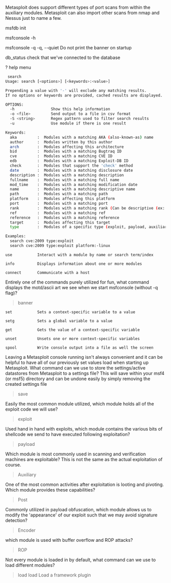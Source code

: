 Metasploit does support different types of port scans from within the auxiliary modules. Metasploit can also import other scans from nmap and Nessus just to name a few.  

msfdb init

msfconsole -h

msfconsole -q 
    -q, --quiet                      Do not print the banner on startup

db_status
check that we've connected to the database

? help menu

```bash
 search
Usage: search [<options>] [<keywords>:<value>]

Prepending a value with '-' will exclude any matching results.
If no options or keywords are provided, cached results are displayed.

OPTIONS:
  -h                Show this help information
  -o <file>         Send output to a file in csv format
  -S <string>       Regex pattern used to filter search results
  -u                Use module if there is one result

Keywords:
  aka         :  Modules with a matching AKA (also-known-as) name
  author      :  Modules written by this author
  arch        :  Modules affecting this architecture
  bid         :  Modules with a matching Bugtraq ID
  cve         :  Modules with a matching CVE ID
  edb         :  Modules with a matching Exploit-DB ID
  check       :  Modules that support the 'check' method
  date        :  Modules with a matching disclosure date
  description :  Modules with a matching description
  fullname    :  Modules with a matching full name
  mod_time    :  Modules with a matching modification date
  name        :  Modules with a matching descriptive name
  path        :  Modules with a matching path
  platform    :  Modules affecting this platform
  port        :  Modules with a matching port
  rank        :  Modules with a matching rank (Can be descriptive (ex: 'good') or numeric with comparison operators (ex: 'gte400'))
  ref         :  Modules with a matching ref
  reference   :  Modules with a matching reference
  target      :  Modules affecting this target
  type        :  Modules of a specific type (exploit, payload, auxiliary, encoder, evasion, post, or nop)

Examples:
  search cve:2009 type:exploit
  search cve:2009 type:exploit platform:-linux
```

    use           Interact with a module by name or search term/index

    info          Displays information about one or more modules

    connect       Communicate with a host

 	

Entirely one of the commands purely utilized for fun, what command displays the motd/ascii art we see when we start msfconsole (without -q flag)?
>banner


    set           Sets a context-specific variable to a value

    setg          Sets a global variable to a value

    get           Gets the value of a context-specific variable

    unset         Unsets one or more context-specific variables

    spool         Write console output into a file as well the screen


Leaving a Metasploit console running isn't always convenient and it can be helpful to have all of our previously set values load when starting up Metasploit. What command can we use to store the settings/active datastores from Metasploit to a settings file? This will save within your msf4 (or msf5) directory and can be undone easily by simply removing the created settings file
>save


Easily the most common module utilized, which module holds all of the exploit code we will use?
>exploit

Used hand in hand with exploits, which module contains the various bits of shellcode we send to have executed following exploitation?
>payload


Which module is most commonly used in scanning and verification machines are exploitable? This is not the same as the actual exploitation of course.
>Auxiliary

One of the most common activities after exploitation is looting and pivoting. Which module provides these capabilities?
>Post

Commonly utilized in payload obfuscation, which module allows us to modify the 'appearance' of our exploit such that we may avoid signature detection?
>Encoder


which module is used with buffer overflow and ROP attacks?
>ROP

Not every module is loaded in by default, what command can we use to load different modules?
>load
    load          Load a framework plugin
